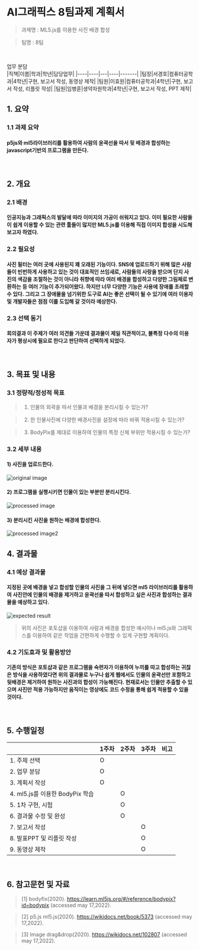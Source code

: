# AI그래픽스 8팀과제 계획서

>과제명 : ML5.js를 이용한 사진 배경 합성

>팀명 : 8팀
<br/>

업무 분담   
|직책|이름|학과|학년|담당업무|
|----|----|---|----|-------|
|팀장|서경호|컴퓨터공학과|4학년|구현, 보고서 작성, 동영상 제작|
|팀원|이효원|컴퓨터공학과|4학년|구현, 보고서 작성, 리플릿 작성|
|팀원|임병훈|생약자원학과|4학년|구현, 보고서 작성, PPT 제작|

## 1. 요약

### 1.1 과제 요약

#### p5js와 ml5라이브러리를 활용하여 사람의 윤곽선을 따서 뒷 배경과 합성하는 javascript기반의 프로그램을 만든다.
<br/>

## 2. 개요

### 2.1 배경

#### 인공지능과 그래픽스의 발달에 따라 이미지의 가공이 쉬워지고 있다. 이미 필요한 사람들이 쉽게 이용할 수 있는 관련 툴들이 많지만 ML5.js를 이용해 직접 이미지 합성을 시도해보고자 하였다.

### 2.2 필요성

#### 사진 필터는 여러 곳에 사용된지 꽤 오래된 기능이다. SNS에 업로드하기 위해 많은 사람들이 빈번하게 사용하고 있는 것이 대표적인 쓰임새로, 사람들의 사랑을 받으며 단지 사진의 색감을 조절하는 것이 아니라 취향에 따라 여러 배경을 합성하고 다양한 그림체로 변환하는 등 여러 기능이 추가되어왔다. 하지만 너무 다양한 기능은 사용에 장애를 초래할 수 있다. 그리고 그 장애물을 넘기위한 도구로 AI는 좋은 선택이 될 수 있기에 여러 이용자 및 개발자들은 점점 이를 도입해 갈 것이라 예상한다.

### 2.3 선택 동기

#### 회의결과 이 주제가 여러 의견들 가운데 결과물이 제일 직관적이고, 불특정 다수의 이용자가 평상시에 필요로 한다고 판단하여 선택하게 되었다.
<br/>

## 3. 목표 및 내용

### 3.1 정량적/정성적 목표

>1) 인물의 외곽을 따서 인물과 배경을 분리시킬 수 있는가?

>2) 한 인물사진에 다양한 배경사진을 설정에 따라 바꿔 적용시킬 수 있는가?

>3) BodyPix를 제대로 이용하여 인물의 특정 신체 부위만 적용시킬 수 있는가?

### 3.2 세부 내용

#### 1) 사진을 업로드한다.
![original image](https://upload.wikimedia.org/wikipedia/commons/thumb/0/09/Harriet_Tubman_c1868-69_%28cropped%29.jpg/220px-Harriet_Tubman_c1868-69_%28cropped%29.jpg)  

#### 2) 프로그램을 실행시키면 인물이 있는 부분만 분리시킨다.
![processed image](https://user-images.githubusercontent.com/50915637/168789131-62db32e8-6ac6-4748-96b7-7181ba453123.PNG)

#### 3) 분리시킨 사진을 원하는 배경에 합성한다.
![processed image2](https://user-images.githubusercontent.com/50915637/168790405-71876bb7-dd02-4fe6-ba14-d1d46aaad387.png)
<br/>

## 4. 결과물

### 4.1 예상 결과물

#### 지정된 곳에 배경을 넣고 합성할 인물의 사진을 그 뒤에 넣으면 ml5 라이브러리를 활용하여 사진안에 인물의 배경을 제거하고 윤곽선을 따서 합성하고 싶은 사진과 합성하는 결과물을 예상하고 있다.

![expected result](https://blog.kakaocdn.net/dn/cAvoaZ/btqugEtGcEE/XW6qr2etS6zM0fni9xHcA1/img.png)
> 위의 사진은 포토샵을 이용하여 사람과 배경을 합성한 예시이나 ml5.js와 그래픽스를 이용하여 같은 작업을 간편하게 수행할 수 있게 구현할 계획이다.

### 4.2 기도효과 및 활용방안

#### 기존의 방식은 포토샵과 같은 프로그램을 숙련자가 이용하여 누끼를 따고 합성하는 귀찮은 방식을 사용하였다면 위의 결과물로 누구나 쉽게 웹에서도 인물의 윤곽선만 포함하고 뒷배경은 제거하여 원하는 사진과의 합성이 가능해진다. 현재로서는 인물만 추출할 수 있으며 사진만 적용 가능하지만 움직이는 영상에도 코드 수정을 통해 쉽게 적용할 수 있을 것이다.
<br/>

## 5. 수행일정

|                              |1주차|2주차|3주차|비고|
|------------------------------|-----|----|-----|----|
|1. 주제 선택                   |  O  |    |     |    |
|2. 업무 분담                   |  O  |    |     |    |
|3. 계획서 작성                 |  O  |    |     |    |
|4. ml5.js를 이용한 BodyPix 학습|     |  O  |    |    |
|5. 1차 구현, 시험              |     |  O  |    |    |
|6. 결과물 수정 및 완성          |    |  O  |     |    |
|7. 보고서 작성                 |     |     | O  |    |
|8. 발표PPT 및 리플릿 작성       |     |    |  O  |    |
|9. 동영상 제작                 |     |     |  O  |    |
<br/>

## 6. 참고문헌 및 자료

> [1] bodyfix(2020). https://learn.ml5js.org/#/reference/bodypix?id=bodypix (accessed may 17,2022).

> [2]  p5.js ml5.js(2020). https://wikidocs.net/book/5373 (accessed may 17,2022).

> [3] Image drag&drop(2020). https://wikidocs.net/102807 (accessed may 17,2022).
